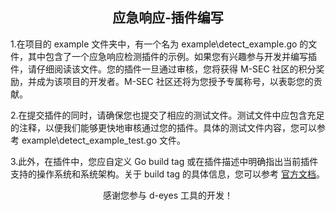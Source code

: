 <div align=center>
<h2>应急响应‐插件编写</h2>
</div>

1.在项目的 example 文件夹中，有一个名为 example\detect_example.go 的文件，其中包含了一个应急响应检测插件的示例。如果您有兴趣参与开发并编写插件，请仔细阅读该文件。您的插件一旦通过审核，您将获得 M-SEC 社区的积分奖励，并成为该项目的开发者。M-SEC 社区还将为您授予专属称号，以表彰您的贡献。

2.在提交插件的同时，请确保您也提交了相应的测试文件。测试文件中应包含充足的注释，以便我们能够更快地审核通过您的插件。具体的测试文件内容，您可以参考 example\detect_example_test.go 文件。

3.此外，在插件中，您应自定义 Go build tag 或在插件描述中明确指出当前插件支持的操作系统和系统架构。关于 build tag 的具体信息，您可以参考 [官方文档](https://pkg.go.dev/cmd/go#hdr-Build_constraints)。

<div align=center>
感谢您参与 d-eyes 工具的开发！
</div>